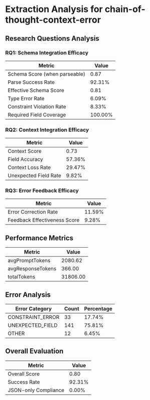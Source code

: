 # Extraction Analysis for chain-of-thought-context-error

## Research Questions Analysis

### RQ1: Schema Integration Efficacy

| Metric | Value |
|--------|-------|
| Schema Score (when parseable) | 0.87 |
| Parse Success Rate | 92.31% |
| Effective Schema Score | 0.81 |
| Type Error Rate | 6.09% |
| Constraint Violation Rate | 8.33% |
| Required Field Coverage | 100.00% |

### RQ2: Context Integration Efficacy

| Metric | Value |
|--------|-------|
| Context Score | 0.73 |
| Field Accuracy | 57.36% |
| Context Loss Rate | 29.47% |
| Unexpected Field Rate | 9.82% |

### RQ3: Error Feedback Efficacy

| Metric | Value |
|--------|-------|
| Error Correction Rate | 11.59% |
| Feedback Effectiveness Score | 9.28% |

## Performance Metrics

| Metric | Value |
|--------|-------|
| avgPromptTokens | 2080.62 |
| avgResponseTokens | 366.00 |
| totalTokens | 31806.00 |

## Error Analysis

| Error Category | Count | Percentage |
|---------------|-------|------------|
| CONSTRAINT_ERROR | 33 | 17.74% |
| UNEXPECTED_FIELD | 141 | 75.81% |
| OTHER | 12 | 6.45% |

## Overall Evaluation

| Metric | Value |
|--------|-------|
| Overall Score | 0.80 |
| Success Rate | 92.31% |
| JSON-only Compliance | 0.00% |
